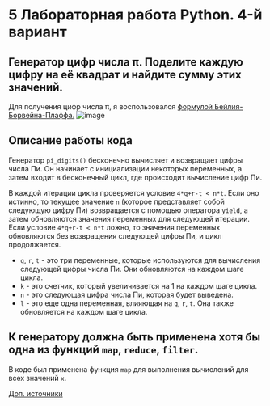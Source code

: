 # 5 Лабораторная работа Python. 4-й вариант
## Генератор цифр числа π. Поделите каждую цифру на её квадрат и найдите сумму этих значений.
Для получения цифр числа π, я воспользовался [формулой Бейлия-Борвейна-Плаффа.](https://ru.wikipedia.org/wiki/%D0%A4%D0%BE%D1%80%D0%BC%D1%83%D0%BB%D0%B0_%D0%91%D1%8D%D0%B9%D0%BB%D0%B8_%E2%80%94_%D0%91%D0%BE%D1%80%D1%83%D1%8D%D0%B9%D0%BD%D0%B0_%E2%80%94_%D0%9F%D0%BB%D0%B0%D1%84%D1%84%D0%B0)
![image](https://github.com/user-attachments/assets/f934fb77-8c3c-491a-b167-e18f3a8f5712)
## Описание работы кода

Генератор `pi_digits()` бесконечно вычисляет и возвращает цифры числа Пи. Он начинает с инициализации некоторых переменных, а затем входит в бесконечный цикл, где происходит вычисление цифр Пи.

В каждой итерации цикла проверяется условие `4*q+r-t < n*t`. Если оно истинно, то текущее значение `n` (которое представляет собой следующую цифру Пи) возвращается с помощью оператора `yield`, а затем обновляются значения переменных для следующей итерации.
Если условие `4*q+r-t < n*t` ложно, то значения переменных обновляются без возвращения следующей цифры Пи, и цикл продолжается.

- `q`, `r`, `t` - это три переменные, которые используются для вычисления следующей цифры числа Пи. Они обновляются на каждом шаге цикла.
- `k` - это счетчик, который увеличивается на 1 на каждом шаге цикла.
- `n` - это следующая цифра числа Пи, которая будет выведена.
- `l` - это еще одна переменная, влияющая на `q`, `r`, `t`. Она также обновляется на каждом шаге цикла.

## К генератору должна быть применена хотя бы одна из функций `map`, `reduce`, `filter`.
В коде был применена функция `map` для выполнения вычислений для всех значений `x`.

[Доп. источники](https://github.com/BrolanJ/Bailey-Borwein-Plouffe/blob/master/BBP%20Formula.py)
